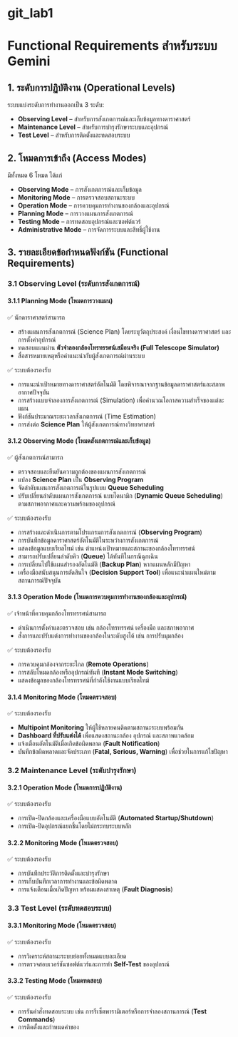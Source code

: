 # git_lab1
# Functional Requirements สำหรับระบบ Gemini

## 1. ระดับการปฏิบัติงาน (Operational Levels)
ระบบแบ่งระดับการทำงานออกเป็น 3 ระดับ:
- **Observing Level** – สำหรับการสังเกตการณ์และเก็บข้อมูลทางดาราศาสตร์
- **Maintenance Level** – สำหรับการบำรุงรักษาระบบและอุปกรณ์
- **Test Level** – สำหรับการติดตั้งและทดสอบระบบ

## 2. โหมดการเข้าถึง (Access Modes)
มีทั้งหมด 6 โหมด ได้แก่
- **Observing Mode** – การสังเกตการณ์และเก็บข้อมูล
- **Monitoring Mode** – การตรวจสอบสถานะระบบ
- **Operation Mode** – การควบคุมการทำงานของกล้องและอุปกรณ์
- **Planning Mode** – การวางแผนการสังเกตการณ์
- **Testing Mode** – การทดสอบอุปกรณ์และซอฟต์แวร์
- **Administrative Mode** – การจัดการระบบและสิทธิ์ผู้ใช้งาน

## 3. รายละเอียดข้อกำหนดฟังก์ชัน (Functional Requirements)
### 3.1 Observing Level (ระดับการสังเกตการณ์)
#### 3.1.1 Planning Mode (โหมดการวางแผน)
✅ นักดาราศาสตร์สามารถ
- สร้างแผนการสังเกตการณ์ (Science Plan) โดยระบุวัตถุประสงค์ เงื่อนไขทางดาราศาสตร์ และการตั้งค่าอุปกรณ์
- ทดสอบแผนผ่าน **ตัวจำลองกล้องโทรทรรศน์เสมือนจริง (Full Telescope Simulator)**
- สื่อสารหมายเหตุหรือคำแนะนำกับผู้สังเกตการณ์ผ่านระบบ

✅ ระบบต้องรองรับ
- การแนะนำเป้าหมายทางดาราศาสตร์อัตโนมัติ โดยพิจารณาจากฐานข้อมูลดาราศาสตร์และสภาพอากาศปัจจุบัน
- การสร้างแบบจำลองการสังเกตการณ์ (Simulation) เพื่อคำนวณโอกาสความสำเร็จของแต่ละแผน
- ฟังก์ชันประมาณระยะเวลาสังเกตการณ์ (Time Estimation)
- การส่งต่อ **Science Plan** ให้ผู้สังเกตการณ์ทางวิทยาศาสตร์

#### 3.1.2 Observing Mode (โหมดสังเกตการณ์และเก็บข้อมูล)
✅ ผู้สังเกตการณ์สามารถ
- ตรวจสอบและยืนยันความถูกต้องของแผนการสังเกตการณ์
- แปลง **Science Plan** เป็น **Observing Program**
- จัดลำดับแผนการสังเกตการณ์ในรูปแบบ **Queue Scheduling**
- ปรับเปลี่ยนลำดับแผนการสังเกตการณ์ แบบไดนามิก (**Dynamic Queue Scheduling**) ตามสภาพอากาศและความพร้อมของอุปกรณ์

✅ ระบบต้องรองรับ
- การสร้างและดำเนินการตามโปรแกรมการสังเกตการณ์ (**Observing Program**)
- การบันทึกข้อมูลดาราศาสตร์อัตโนมัติในระหว่างการสังเกตการณ์
- แสดงข้อมูลแบบเรียลไทม์ เช่น ตำแหน่งเป้าหมายและสถานะของกล้องโทรทรรศน์
- สามารถปรับเปลี่ยนลำดับคิว (**Queue**) ได้ทันทีในกรณีฉุกเฉิน
- การเปลี่ยนไปใช้แผนสำรองอัตโนมัติ (**Backup Plan**) หากแผนหลักมีปัญหา
- เครื่องมือสนับสนุนการตัดสินใจ (**Decision Support Tool**) เพื่อแนะนำแผนใหม่ตามสถานการณ์ปัจจุบัน

#### 3.1.3 Operation Mode (โหมดการควบคุมการทำงานของกล้องและอุปกรณ์)
✅ เจ้าหน้าที่ควบคุมกล้องโทรทรรศน์สามารถ
- ดำเนินการตั้งค่าและตรวจสอบ เช่น กล้องโทรทรรศน์ เครื่องมือ และสภาพอากาศ
- สั่งการและปรับแต่งการทำงานของกล้องในระดับสูงได้ เช่น การปรับมุมกล้อง

✅ ระบบต้องรองรับ
- การควบคุมกล้องจากระยะไกล (**Remote Operations**)
- การสลับโหมดกล้องหรืออุปกรณ์ทันที (**Instant Mode Switching**)
- แสดงข้อมูลของกล้องโทรทรรศน์ที่กำลังใช้งานแบบเรียลไทม์

#### 3.1.4 Monitoring Mode (โหมดตรวจสอบ)
✅ ระบบต้องรองรับ
- **Multipoint Monitoring** ให้ผู้ใช้หลายคนติดตามสถานะระบบพร้อมกัน
- **Dashboard ที่ปรับแต่งได้** เพื่อแสดงสถานะกล้อง อุปกรณ์ และสภาพแวดล้อม
- แจ้งเตือนอัตโนมัติเมื่อเกิดข้อผิดพลาด (**Fault Notification**)
- บันทึกข้อผิดพลาดและจัดประเภท (**Fatal, Serious, Warning**) เพื่อช่วยในการแก้ไขปัญหา

### 3.2 Maintenance Level (ระดับบำรุงรักษา)
#### 3.2.1 Operation Mode (โหมดการปฏิบัติงาน)
✅ ระบบต้องรองรับ
- การเปิด-ปิดกล้องและเครื่องมือแบบอัตโนมัติ (**Automated Startup/Shutdown**)
- การเปิด-ปิดอุปกรณ์แยกชิ้นโดยไม่กระทบระบบหลัก

#### 3.2.2 Monitoring Mode (โหมดตรวจสอบ)
✅ ระบบต้องรองรับ
- การบันทึกประวัติการติดตั้งและบำรุงรักษา
- การเก็บบันทึกเวลาการทำงานและข้อผิดพลาด
- การแจ้งเตือนเมื่อเกิดปัญหา พร้อมแสดงสาเหตุ (**Fault Diagnosis**)

### 3.3 Test Level (ระดับทดสอบระบบ)
#### 3.3.1 Monitoring Mode (โหมดตรวจสอบ)
✅ ระบบต้องรองรับ
- การวิเคราะห์สถานะระบบย่อยทั้งหมดแบบละเอียด
- การตรวจสอบเวอร์ชันซอฟต์แวร์และการทำ **Self-Test** ของอุปกรณ์

#### 3.3.2 Testing Mode (โหมดทดสอบ)
✅ ระบบต้องรองรับ
- การรันคำสั่งทดสอบระบบ เช่น การรีเซ็ตพารามิเตอร์หรือการจำลองสถานการณ์ (**Test Commands**)
- การติดตั้งและกำหนดค่าของ
